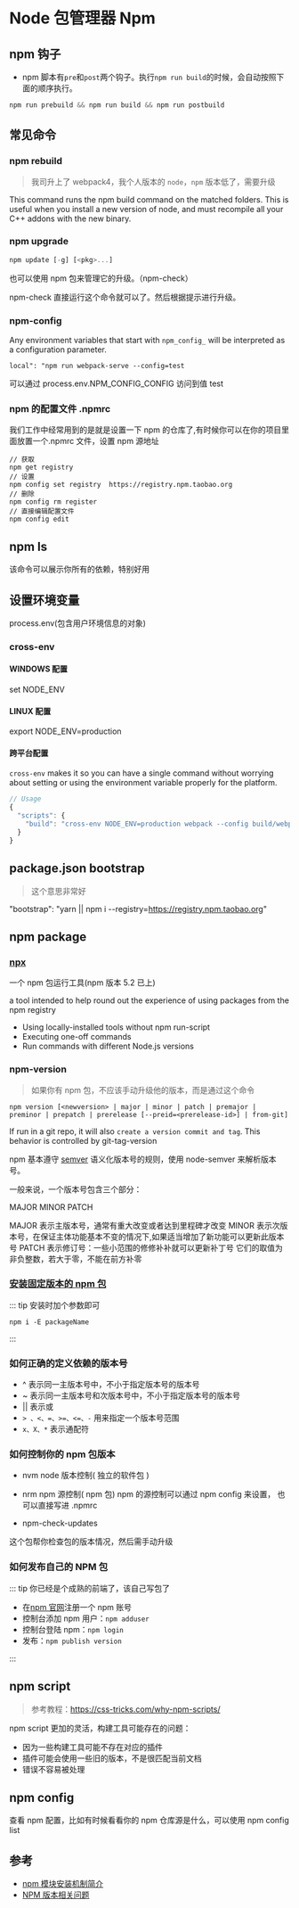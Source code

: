 # Node 包管理器 Npm

## npm 钩子

- npm 脚本有`pre`和`post`两个钩子。执行`npm run build`的时候，会自动按照下面的顺序执行。

```javascript
npm run prebuild && npm run build && npm run postbuild
```

## 常见命令

### npm rebuild

> 我司升上了 webpack4，我个人版本的 `node`，`npm` 版本低了，需要升级

This command runs the npm build command on the matched folders. This is useful when you install a new version of node, and must recompile all your C++ addons with the new binary.

### npm upgrade

```js
npm update [-g] [<pkg>...]
```

也可以使用 npm 包来管理它的升级。（npm-check）

npm-check 直接运行这个命令就可以了。然后根据提示进行升级。

### npm-config

Any environment variables that start with `npm_config_` will be interpreted as a configuration parameter.

`local": "npm run webpack-serve --config=test`

可以通过 process.env.NPM_CONFIG_CONFIG 访问到值 test

### npm 的配置文件 .npmrc

我们工作中经常用到的是就是设置一下 npm 的仓库了,有时候你可以在你的项目里面放置一个.npmrc 文件，设置 npm 源地址

```shell
// 获取
npm get registry
// 设置
npm config set registry  https://registry.npm.taobao.org
// 删除
npm config rm register
// 直接编辑配置文件
npm config edit
```

## npm ls

该命令可以展示你所有的依赖，特别好用

## 设置环境变量

process.env(包含用户环境信息的对象)

### cross-env

#### WINDOWS 配置

set NODE_ENV

#### LINUX 配置

export NODE_ENV=production

#### 跨平台配置

`cross-env` makes it so you can have a single command without worrying about setting or using the environment variable properly for the platform.

```js
// Usage
{
  "scripts": {
    "build": "cross-env NODE_ENV=production webpack --config build/webpack.config.js"
  }
}
```

## package.json bootstrap

> 这个意思非常好

"bootstrap": "yarn || npm i --registry=https://registry.npm.taobao.org"

## npm package

### [npx](https://medium.com/@maybekatz/introducing-npx-an-npm-package-runner-55f7d4bd282b)

一个 npm 包运行工具(npm 版本 5.2 已上)

a tool intended to help round out the experience of using packages from the npm registry

- Using locally-installed tools without npm run-script
- Executing one-off commands
- Run commands with different Node.js versions

### npm-version

> 如果你有 npm 包，不应该手动升级他的版本，而是通过这个命令

`npm version [<newversion> | major | minor | patch | premajor | preminor | prepatch | prerelease [--preid=<prerelease-id>] | from-git]`

If run in a git repo, it will also `create a version commit and tag`. This behavior is controlled by git-tag-version

npm 基本遵守 [semver](http://semver.org/) 语义化版本号的规则，使用 node-semver 来解析版本号。

一般来说，一个版本号包含三个部分：

MAJOR MINOR PATCH

MAJOR 表示主版本号，通常有重大改变或者达到里程碑才改变
MINOR 表示次版本号，在保证主体功能基本不变的情况下,如果适当增加了新功能可以更新此版本号
PATCH 表示修订号：一些小范围的修修补补就可以更新补丁号
它们的取值为非负整数，若大于零，不能在前方补零

### [安装固定版本的 npm 包](https://loveky.github.io/2017/03/27/lock-npm-package-version-in-js-project/)

::: tip 安装时加个参数即可

`npm i -E packageName`

:::

### 如何正确的定义依赖的版本号

- ^ 表示同一主版本号中，不小于指定版本号的版本号
- ~ 表示同一主版本号和次版本号中，不小于指定版本号的版本号
- || 表示或
- `> 、<、=、>=、<=、-` 用来指定一个版本号范围
- `x、X、*` 表示通配符

### 如何控制你的 npm 包版本

- nvm node 版本控制( 独立的软件包 )
- nrm npm 源控制( npm 包)
  npm 的源控制可以通过 npm config 来设置， 也可以直接写进 .npmrc

- npm-check-updates

这个包帮你检查包的版本情况，然后需手动升级

### 如何发布自己的 NPM 包

::: tip 你已经是个成熟的前端了，该自己写包了

- 在[npm 官网](https://www.npmjs.com/)注册一个 npm 账号
- 控制台添加 npm 用户：`npm adduser`
- 控制台登陆 npm：`npm login`
- 发布：`npm publish version`

:::

## npm script

> 参考教程：https://css-tricks.com/why-npm-scripts/

npm script 更加的灵活，构建工具可能存在的问题：

- 因为一些构建工具可能不存在对应的插件
- 插件可能会使用一些旧的版本，不是很匹配当前文档
- 错误不容易被处理

## npm config

查看 npm 配置，比如有时候看看你的 npm 仓库源是什么，可以使用 npm config list

## 参考

- [npm 模块安装机制简介](http://www.ruanyifeng.com/blog/2016/01/npm-install.html)
- [NPM 版本相关问题](https://blog.xcatliu.com/2015/04/14/semantic_versioning_and_npm/)
